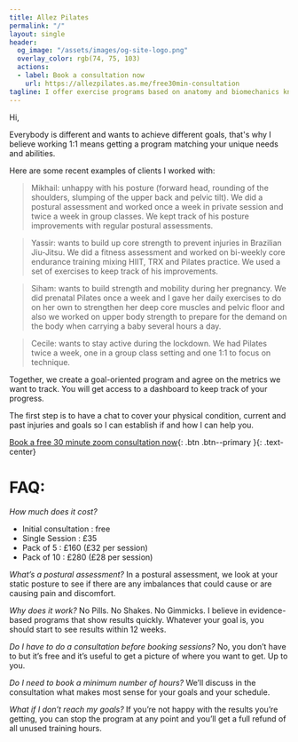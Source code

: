 ```yaml
---
title: Allez Pilates
permalink: "/"
layout: single
header:
  og_image: "/assets/images/og-site-logo.png"
  overlay_color: rgb(74, 75, 103)
  actions:
  - label: Book a consultation now
    url: https://allezpilates.as.me/free30min-consultation
tagline: I offer exercise programs based on anatomy and biomechanics knowledge that deliver real results in a safe and effective framework
---
```


Hi, 

Everybody is different and wants to achieve different goals, that's why I believe working 1:1 means getting a program matching your unique needs and abilities. 

Here are some recent examples of clients I worked with:
 
> Mikhail: unhappy with his posture (forward head, rounding of the shoulders, slumping of the upper back and pelvic tilt). We did a postural assessment and worked once a week in private session and twice a week in group classes. We kept track of his posture improvements with regular postural assessments.

> Yassir: wants to build up core strength to prevent injuries in Brazilian Jiu-Jitsu. We did a fitness assessment and worked on bi-weekly core endurance training mixing HIIT, TRX and Pilates practice. We used a set of exercises to keep track of his improvements.

> Siham: wants to build strength and mobility during her pregnancy. We did prenatal Pilates once a week and I gave her daily exercises to do on her own to strengthen her deep core muscles and pelvic floor and also we worked on upper body strength to prepare for the demand on the body when carrying a baby several hours a day.  

> Cecile: wants to stay active during the lockdown. We had Pilates twice a week, one in a group class setting and one 1:1 to focus on technique.

Together, we create a goal-oriented program and agree on the metrics we want to track. You will get access to a dashboard to keep track of your progress. 

The first step is to have a chat to cover your physical condition, current and past injuries and goals so I can establish if and how I can help you. 


[Book a free 30 minute zoom consultation now](https://allezpilates.as.me/free30min-consultation){: .btn .btn--primary }{: .text-center}


# FAQ: 

_How much does it cost?_
- Initial consultation : free
- Single Session : £35
- Pack of 5 : £160 (£32 per session)
- Pack of 10 : £280 (£28 per session)

_What’s a postural assessment?_ 
In a postural assessment, we look at your static posture to see if there are any imbalances that could cause or are causing pain and discomfort.

_Why does it work?_ No Pills. No Shakes. No Gimmicks. I believe in evidence-based programs that show results quickly. Whatever your goal is, you should start to see results within 12 weeks.

_Do I have to do a consultation before booking sessions?_ No, you don’t have to but it’s free and it’s useful to get a picture of where you want to get. Up to you. 

_Do I need to book a minimum number of hours?_ We’ll discuss in the consultation what makes most sense for your goals and your schedule. 

_What if I don’t reach my goals?_ If you’re not happy with the results you’re getting, you can stop the program at any point and you’ll get a full refund of all unused training hours.
